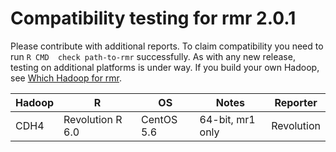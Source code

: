 # Compatibility testing for rmr 2.0.1
Please contribute with additional reports. To claim compatibility you need to run `R CMD  check path-to-rmr` successfully.
As with any new release, testing on additional platforms is under way. If you build your own Hadoop, see [Which Hadoop for rmr](https://github.com/RevolutionAnalytics/RHadoop/wiki/Which-Hadoop-for-rmr).

<table>
<thead>
<tr><th>Hadoop</th><th>R</th><th>OS</th><th>Notes</th><th>Reporter</th></tr>
</thead>
<tbody>
<tr><td>CDH4</td><td>Revolution R 6.0</td><td>CentOS 5.6</td><td>64-bit, mr1 only</td><td>Revolution</td></tr>
</tbody>
</table>

